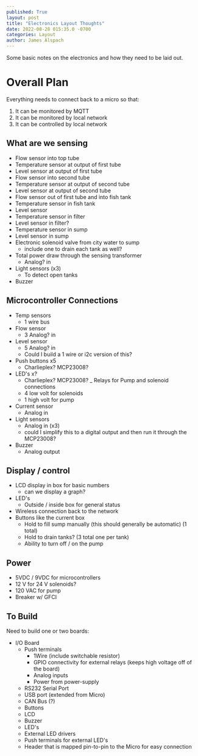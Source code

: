 ```yaml
---
published: True
layout: post
title: "Electronics Layout Thoughts"
date: 2022-08-28 015:35.0 -0700
categories: Layout
author: James Alspach
---
```

Some basic notes on the electronics and how they need to be laid out.  

# Overall Plan  

Everything needs to connect back to a micro so that:
1. It can be monitored by MQTT
2. It can be monitored by local network
3. It can be controlled by local network

## What are we sensing  

- Flow sensor into top tube
- Temperature sensor at output of first tube
- Level sensor at output of first tube
- Flow sensor into second tube
- Temperature sensor at output of second tube
- Level sensor at output of second tube
- Flow sensor out of first tube and into fish tank
- Temperature sensor in fish tank
- Level sensor
- Temperature sensor in filter
- Level sensor in filter?
- Temperature sensor in sump
- Level sensor in sump
- Electronic solenoid valve from city water to sump
    - include one to drain each tank as well?  
- Total power draw through the sensing transformer
    - Analog? in  
- Light sensors (x3)
    - To detect open tanks 
- Buzzer


## Microcontroller Connections  

- Temp sensors
    - 1 wire bus
- Flow sensor
    - 3 Analog? in
- Level sensor
    - 5 Analog? in
    - Could I build a 1 wire or i2c version of this?
- Push buttons x5
    - Charlieplex? MCP23008?
- LED's x?
    - Charlieplex? MCP23008?
_ Relays for Pump and solenoid connections
    - 4 low volt for solenoids
    - 1 high volt for pump
- Current sensor
    - Analog in
- Light sensors
    - Analog in (x3)
    - could I simplify this to a digital output and then run it through the MCP23008?
- Buzzer
    - Analog output


## Display / control  

- LCD display in box for basic numbers
    - can we display a graph?
- LED's
    - Outside / inside box for general status
- Wireless connection back to the network
- Buttons like the current box
    - Hold to fill sump manually (this should generally be automatic) (1 total)
    - Hold to drain tanks? (3 total one per tank)
    - Ability to turn off / on the pump  

## Power  

- 5VDC / 9VDC for microcontrollers
- 12 V for 24 V solenoids?
- 120 VAC for pump
- Breaker w/ GFCI  

## To Build
Need to build one or two boards:
- I/O Board
    - Push terminals
        - 1Wire (include switchable resistor)
        - GPIO connectivity for external relays (keeps high voltage off of the board)
        - Analog inputs
        - Power from power-supply
    - RS232 Serial Port
    - USB port (extended from Micro)
    - CAN Bus (?)
    - Buttons
    - LCD
    - Buzzer
    - LED's
    - External LED drivers
    - Push terminals for external LED's
    - Header that is mapped pin-to-pin to the Micro for easy connection

